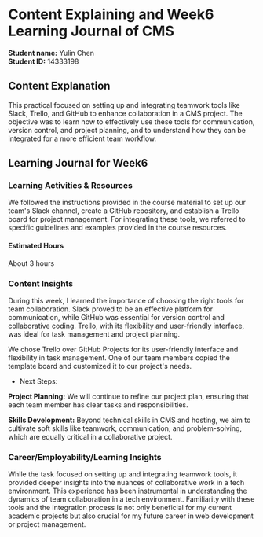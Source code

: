 # Content Explaining and Week6 Learning Journal of CMS

**Student name:** Yulin Chen  
**Student ID:** 14333198

## Content Explanation
This practical focused on setting up and integrating teamwork tools like Slack, Trello, and GitHub to enhance collaboration in a CMS project. The objective was to learn how to effectively use these tools for communication, version control, and project planning, and to understand how they can be integrated for a more efficient team workflow.

## Learning Journal for Week6

### Learning Activities & Resources
We followed the instructions provided in the course material to set up our team's Slack channel, create a GitHub repository, and establish a Trello board for project management. For integrating these tools, we referred to specific guidelines and examples provided in the course resources.

#### Estimated Hours
About 3 hours

### Content Insights
During this week, I learned the importance of choosing the right tools for team collaboration. Slack proved to be an effective platform for communication, while GitHub was essential for version control and collaborative coding. Trello, with its flexibility and user-friendly interface, was ideal for task management and project planning. 

We chose Trello over GitHub Projects for its user-friendly interface and flexibility in task management. One of our team members copied the template board and customized it to our project's needs. 

- Next Steps:

**Project Planning:** We will continue to refine our project plan, ensuring that each team member has clear tasks and responsibilities.

**Skills Development:** Beyond technical skills in CMS and hosting, we aim to cultivate soft skills like teamwork, communication, and problem-solving, which are equally critical in a collaborative project.



### Career/Employability/Learning Insights
While the task focused on setting up and integrating teamwork tools, it provided deeper insights into the nuances of collaborative work in a tech environment.
This experience has been instrumental in understanding the dynamics of team collaboration in a tech environment. Familiarity with these tools and the integration process is not only beneficial for my current academic projects but also crucial for my future career in web development or project management. 
